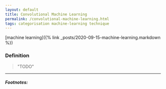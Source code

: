 ```yaml
---
layout: default
title: Convolutional Machine Learning
permalink: /convolutional-machine-learning.html
tags: categorisation machine-learning technique
---
```


[machine learning]({% link _posts/2020-09-15-machine-learning.markdown %})

### Definition

> "TODO"

<hr />

##### Footnotes:

[^1]: https://www.deeplearningbook.org/contents/ml.html